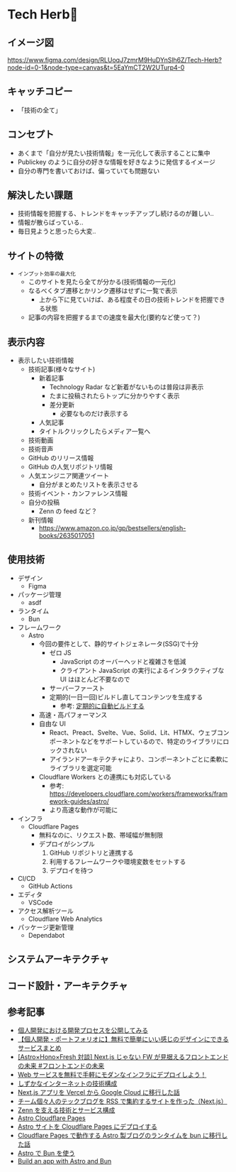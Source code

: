 # Tech Herb🌿

## イメージ図

https://www.figma.com/design/RLUoqJ7zmrM9HuDYnSlh6Z/Tech-Herb?node-id=0-1&node-type=canvas&t=5EaYmCT2W2UTurp4-0

## キャッチコピー

- 「技術の全て」

## コンセプト

- あくまで「自分が見たい技術情報」を一元化して表示することに集中
- Publickey のように自分の好きな情報を好きなように発信するイメージ
- 自分の専門を書いておけば、偏っていても問題ない

## 解決したい課題

- 技術情報を把握する、トレンドをキャッチアップし続けるのが難しい..
- 情報が散らばっている..
- 毎日見ようと思ったら大変..

## サイトの特徴

- `インプット効率の最大化`
  - このサイトを見たら全てが分かる(技術情報の一元化)
  - なるべくタブ遷移とかリンク遷移はせずに一覧で表示
    - 上から下に見ていけば、ある程度その日の技術トレンドを把握できる状態
  - 記事の内容を把握するまでの速度を最大化(要約など使って？)

## 表示内容

- 表示したい技術情報
  - 技術記事(様々なサイト)
    - 新着記事
      - Technology Radar など新着がないものは普段は非表示
      - たまに投稿されたらトップに分かりやすく表示
      - 差分更新
        - 必要なものだけ表示する
    - 人気記事
    - タイトルクリックしたらメディア一覧へ
  - 技術動画
  - 技術音声
  - GitHub のリリース情報
  - GitHub の人気リポジトリ情報
  - 人気エンジニア関連ツイート
    - 自分がまとめたリストを表示させる
  - 技術イベント・カンファレンス情報
  - 自分の投稿
    - Zenn の feed など？
  - 新刊情報
    - https://www.amazon.co.jp/gp/bestsellers/english-books/2635017051

## 使用技術

- デザイン
  - Figma
- パッケージ管理
  - asdf
- ランタイム
  - Bun
- フレームワーク
  - Astro
    - 今回の要件として、静的サイトジェネレータ(SSG)で十分
      - ゼロ JS
        - JavaScript のオーバーヘッドと複雑さを低減
        - クライアント JavaScript の実行によるインタラクティブな UI はほとんど不要なので
      - サーバーファースト
      - 定期的(一日一回)ビルドし直してコンテンツを生成する
        - 参考: [定期的に自動ビルドする](https://zenn.dev/catnose99/articles/cb72a73368a547756862#%E5%AE%9A%E6%9C%9F%E7%9A%84%E3%81%AB%E8%87%AA%E5%8B%95%E3%83%93%E3%83%AB%E3%83%89%E3%81%99%E3%82%8B)
    - 高速・高パフォーマンス
    - 自由な UI
      - React、Preact、Svelte、Vue、Solid、Lit、HTMX、ウェブコンポーネントなどをサポートしているので、特定のライブラリにロックされない
      - アイランドアーキテクチャにより、コンポーネントごとに柔軟にライブラリを選定可能
    - Cloudflare Workers との連携にも対応している
      - 参考: https://developers.cloudflare.com/workers/frameworks/framework-guides/astro/
      - より高速な動作が可能に
- インフラ
  - Cloudflare Pages
    - 無料なのに、リクエスト数、帯域幅が無制限
    - デプロイがシンプル
      1. GitHub リポジトリと連携する
      2. 利用するフレームワークや環境変数をセットする
      3. デプロイを待つ
- CI/CD
  - GitHub Actions
- エディタ
  - VSCode
- アクセス解析ツール
  - Cloudflare Web Analytics
- パッケージ更新管理
  - Dependabot

## システムアーキテクチャ

## コード設計・アーキテクチャ

## 参考記事

- [個人開発における開発プロセスを公開してみる](https://qiita.com/himatani/items/3b8301da2e889e962e5e)
- [【個人開発・ポートフォリオに】無料で簡単にいい感じのデザインにできるサービスまとめ](https://qiita.com/aiandrox/items/4196c8f5b564d29fdce7)
- [[Astro×Hono×Fresh 対談] Next.js じゃない FW が見据えるフロントエンドの未来 #フロントエンドの未来](https://offers.jp/media/event-report/a_4875)
- [Web サービスを無料で手軽にモダンなインフラにデプロイしよう！](https://zenn.dev/lovegraph/articles/56f8d5f28ba1c3)
- [しずかなインターネットの技術構成](https://zenn.dev/catnose99/articles/f8a90a1616dfb3)
- [Next.js アプリを Vercel から Google Cloud に移行した話](https://zenn.dev/team_zenn/articles/5e9547a5c207e3)
- [チーム個々人のテックブログを RSS で集約するサイトを作った（Next.js）](https://zenn.dev/catnose99/articles/cb72a73368a547756862)
- [Zenn を支える技術とサービス構成](https://zenn.dev/catnose99/articles/zenn-dev-stack)
- [Astro Cloudflare Pages](https://developers.cloudflare.com/pages/framework-guides/deploy-an-astro-site/)
- [Astro サイトを Cloudflare Pages にデプロイする](https://docs.astro.build/ja/guides/deploy/cloudflare/)
- [Cloudflare Pages で動作する Astro 製ブログのランタイムを bun に移行した話](https://qiita.com/Yu_yukk_Y/items/0678fb8e04a093493502)
- [Astro で Bun を使う](https://docs.astro.build/ja/recipes/bun/)
- [Build an app with Astro and Bun](https://bun.sh/guides/ecosystem/astro)
